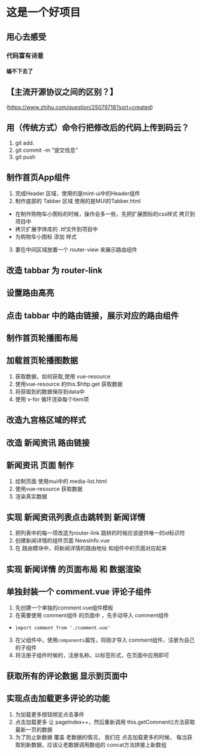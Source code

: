 # 这是一个好项目

## 用心去感受

### 代码富有诗意

#### 编不下去了

## 【主流开源协议之间的区别？】
(https://www.zhihu.com/question/25079718?sort=created)


## 用（传统方式）命令行把修改后的代码上传到码云？
1. git add.
2. git commit -m "提交信息"
3.  git push

## 制作首页App组件
1. 完成Header 区域，使用的是mint-ui中的Header组件
2. 制作底部的 Tabber 区域  使用的是MUI的Tabber.html
 + 在制作购物车小图标的时候，操作会多一些，先把扩展图标的css样式  拷贝到项目中
 + 拷贝扩展字体库的 .ttf文件到项目中
 + 为购物车小图标 添加 样式
3. 要在中间区域放置一个 router-view 来展示路由组件

## 改造 tabbar 为 router-link

## 设置路由高亮

## 点击 tabbar 中的路由链接，展示对应的路由组件

## 制作首页轮播图布局

## 加载首页轮播图数据
1. 获取数据，如何获取,使用  vue-resource
2. 使用vue-resource 的this.$http.get 获取数据
3. 将获取到的数据保存到data中
4. 使用 v-for 循环渲染每个item项

## 改造九宫格区域的样式

## 改造 新闻资讯 路由链接

## 新闻资讯 页面 制作
1. 绘制页面  使用mui中的 media-list.html
2. 使用vue-resource 获取数据
3. 渲染真实数据

## 实现 新闻资讯列表点击跳转到  新闻详情
1. 把列表中的每一项改造为router-link 跳转的时候应该提供唯一的id标识符
2. 创建新闻详情的组件页面  NewsInfo.vue
3. 在 路由模块中，将新闻详情的路由地址 和组件中的页面对应起来

## 实现 新闻详情 的页面布局 和 数据渲染

## 单独封装一个 comment.vue 评论子组件
1. 先创建一个单独的comment.vue组件模板
2. 在需要使用 comment组件 的页面中 ，先手动导入 comment组件
 + `import comment from './comment.vue'`
3. 在父组件中，使用`components`属性，将刚才导入 comment组件，注册为自己的子组件
4. 将注册子组件时候的，注册名称，以标签形式，在页面中应用即可 

## 获取所有的评论数据 显示到页面中

## 实现点击加载更多评论的功能
1. 为加载更多按钮绑定点击事件
2. 点击加载更多 让 pageIndex++，然后重新调用 this.getComment()方法获取最新一页的数据
3. 为了防止新数据 覆盖 老数据的情况， 我们在 点击加载更多的时候， 每当获取到新数据，应该让老数据调用数组的 
concat方法拼接上新数组